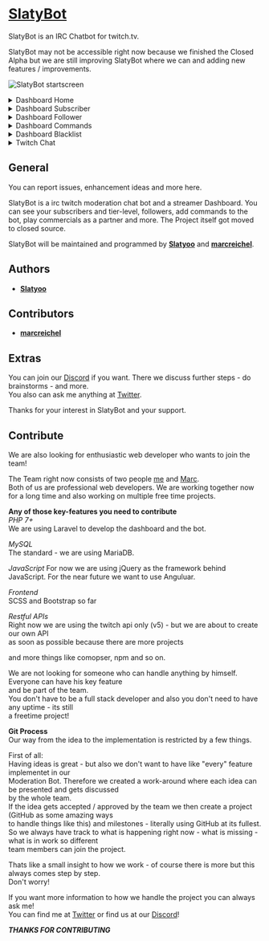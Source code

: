 # [SlatyBot](https://slatybot.com)

SlatyBot is an IRC Chatbot for twitch.tv.

SlatyBot may not be accessible right now because we finished the Closed Alpha but we are still improving SlatyBot
where we can and adding new features / improvements.

![SlatyBot startscreen](https://i.imgur.com/dvKDF0B.png "SlatyBot Startscreen")

<details>
 <summary>Dashboard Home</summary>  

 ![SlatyBot Home](https://i.imgur.com/f7r6498.png "SlatyBot Dashboard Home")  
 
 ![SlatyBotChatters](https://i.imgur.com/yxabhyH.png "SlatyBot Dashboard Home Top Chatters")  


</details>

<details>
 <summary>Dashboard Subscriber</summary>  

 ![SlatyBot Dashboard](https://i.imgur.com/YnR3hiR.png "SlatyBot Dashboard Subscriber")  

</details>

<details>
 <summary>Dashboard Follower</summary>  

 ![SlatyBot Dashboard)](https://i.imgur.com/C6SLEDk.png "SlatyBot Dashboard Follower")  

</details>

<details>
 <summary>Dashboard Commands</summary>  

 ![SlatyBot Dashboard](https://i.imgur.com/iRVuFg9.png "SlatyBot Dashboard Commands")  
 
 ![SlatyBot Dashboard](https://i.imgur.com/L77MVyZ.png "SlatyBot Dashboard Commands")  
 
 ![SlatyBot Dashboard](https://i.imgur.com/fxcKBr9.png "SlatyBot Dashboard Commands")  

</details>

<details>
 <summary>Dashboard Blacklist</summary>  

 ![SlatyBot Dashboard](https://i.imgur.com/E1rBe3g.png "SlatyBot Dashboard Blacklist")  

</details>

<details>
 <summary>Twitch Chat</summary>  

 ![SlatyBot Chat Interaction](https://i.imgur.com/xhrH0fe.png "SlatyBot Chat")  
 
</details>

## General

You can report issues, enhancement ideas and more here.

SlatyBot is a irc twitch moderation chat bot and a streamer Dashboard. You can see your subscribers and tier-level, followers, add commands to the bot, play commercials as a partner and more.
The Project itself got moved to closed source.

SlatyBot will be maintained and programmed by [**Slatyoo**](https://github.com/slatyo) and [**marcreichel**](https://github.com/marcreichel).

## Authors 

* [**Slatyoo**](https://github.com/slatyo)

## Contributors

* [**marcreichel**](https://github.com/marcreichel)

## Extras

You can join our [Discord](https://discord.gg/XuHNPkC) if you want.
There we discuss further steps - do brainstorms - and more.  
You also can ask me anything at [Twitter](https://twitter.com/slatyoo).

Thanks for your interest in SlatyBot and your support.

## Contribute

We are also looking for enthusiastic web developer who wants to join the team!  
  
The Team right now consists of two people [me](https://github.com/slatyo) and [Marc](https://github.com/marcreichel).  
Both of us are professional web developers.
We are working together now for a long time and also working on multiple free time projects.  
  
**Any of those key-features you need to contribute**  
*PHP 7+*  
We are using Laravel to develop the dashboard and the bot.  
  
*MySQL*  
The standard - we are using MariaDB.  
  
*JavaScript* 
For now we are using jQuery as the framework behind JavaScript. 
For the near future we want to use Anguluar.  
  
*Frontend*  
SCSS and Bootstrap so far 
  
*Restful APIs*  
Right now we are using the twitch api only (v5) - but we are about to create our own API  
as soon as possible because there are more projects  
  
and more things like comopser, npm and so on.  
  
We are not looking for someone who can handle anything by himself. Everyone can have his key feature  
and be part of the team.  
You don't have to be a full stack developer and also you don't need to have any uptime - its still  
a freetime project!  
  
**Git Process**  
Our way from the idea to the implementation is restricted by a few things.  
  
First of all:  
Having ideas is great - but also we don't want to have like "every" feature implementet in our  
Moderation Bot. Therefore we created a work-around where each idea can be presented and gets discussed  
by the whole team.  
If the idea gets accepted / approved by the team we then create a project (GitHub as some amazing ways   
to handle things like this) and milestones - literally using GitHub at its fullest.  
So we always have track to what is happening right now - what is missing - what is in work so different  
team members can join the project.  
  
Thats like a small insight to how we work - of course there is more but this always comes step by step.  
Don't worry!  
  
If you want more information to how we handle the project you can always ask me!  
You can find me at [Twitter](https://twitter.com/slatyoo) or find us at our [Discord](https://discord.gg/XuHNPkC)!  
  
***THANKS FOR CONTRIBUTING***
